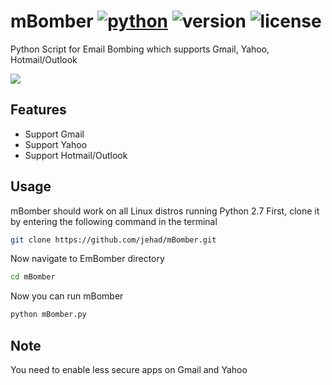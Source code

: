 # mBomber [![python](https://img.shields.io/badge/Python-2.7-green.svg?style=style=flat-square)](https://www.python.org/downloads/) ![version](https://img.shields.io/badge/Build-Final-blue.svg) ![license](https://img.shields.io/badge/License-GPL_3-orange.svg?style=style=flat-square)

Python Script for Email Bombing which supports Gmail, Yahoo, Hotmail/Outlook

<a href="https://asciinema.org/a/LPEmn3kibOGFnt9229vaeuoWG" target="_blank"><img src="https://asciinema.org/a/LPEmn3kibOGFnt9229vaeuoWG.png" /></a>


## Features
- Support Gmail
- Support Yahoo
- Support Hotmail/Outlook

## Usage
mBomber should work on all Linux distros running Python 2.7
First, clone it by entering the following command in the terminal
``` bash
git clone https://github.com/jehad/mBomber.git
```
Now navigate to EmBomber directory
``` bash
cd mBomber
```
Now you can run mBomber
``` bash
python mBomber.py
```
## Note
You need to enable less secure apps on Gmail and Yahoo



